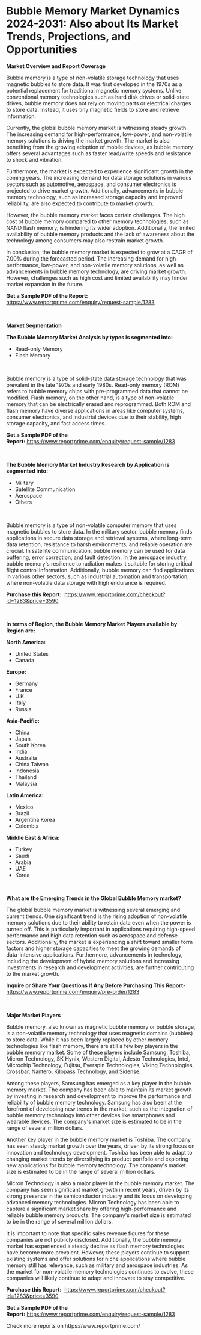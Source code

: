 <p><h1>Bubble Memory Market Dynamics 2024-2031: Also about Its Market Trends, Projections, and Opportunities</h1></p><p><strong>Market Overview and Report Coverage</strong></p>
<p><p>Bubble memory is a type of non-volatile storage technology that uses magnetic bubbles to store data. It was first developed in the 1970s as a potential replacement for traditional magnetic memory systems. Unlike conventional memory technologies such as hard disk drives or solid-state drives, bubble memory does not rely on moving parts or electrical charges to store data. Instead, it uses tiny magnetic fields to store and retrieve information.</p><p>Currently, the global bubble memory market is witnessing steady growth. The increasing demand for high-performance, low-power, and non-volatile memory solutions is driving the market growth. The market is also benefiting from the growing adoption of mobile devices, as bubble memory offers several advantages such as faster read/write speeds and resistance to shock and vibration.</p><p>Furthermore, the market is expected to experience significant growth in the coming years. The increasing demand for data storage solutions in various sectors such as automotive, aerospace, and consumer electronics is projected to drive market growth. Additionally, advancements in bubble memory technology, such as increased storage capacity and improved reliability, are also expected to contribute to market growth.</p><p>However, the bubble memory market faces certain challenges. The high cost of bubble memory compared to other memory technologies, such as NAND flash memory, is hindering its wider adoption. Additionally, the limited availability of bubble memory products and the lack of awareness about the technology among consumers may also restrain market growth.</p><p>In conclusion, the bubble memory market is expected to grow at a CAGR of 7.00% during the forecasted period. The increasing demand for high-performance, low-power, and non-volatile memory solutions, as well as advancements in bubble memory technology, are driving market growth. However, challenges such as high cost and limited availability may hinder market expansion in the future.</p></p>
<p><strong>Get a Sample PDF of the Report:</strong> <a href="https://www.reportprime.com/enquiry/request-sample/1283">https://www.reportprime.com/enquiry/request-sample/1283</a></p>
<p>&nbsp;</p>
<p><strong>Market Segmentation</strong></p>
<p><strong>The Bubble Memory Market Analysis by types is segmented into:</strong></p>
<p><ul><li>Read-only Memory</li><li>Flash Memory</li></ul></p>
<p>&nbsp;</p>
<p><p>Bubble memory is a type of solid-state data storage technology that was prevalent in the late 1970s and early 1980s. Read-only memory (ROM) refers to bubble memory chips with pre-programmed data that cannot be modified. Flash memory, on the other hand, is a type of non-volatile memory that can be electrically erased and reprogrammed. Both ROM and flash memory have diverse applications in areas like computer systems, consumer electronics, and industrial devices due to their stability, high storage capacity, and fast access times.</p></p>
<p><strong>Get a Sample PDF of the Report:</strong>&nbsp;<a href="https://www.reportprime.com/enquiry/request-sample/1283">https://www.reportprime.com/enquiry/request-sample/1283</a></p>
<p>&nbsp;</p>
<p><strong>The Bubble Memory Market Industry Research by Application is segmented into:</strong></p>
<p><ul><li>Military</li><li>Satellite Communication</li><li>Aerospace</li><li>Others</li></ul></p>
<p>&nbsp;</p>
<p><p>Bubble memory is a type of non-volatile computer memory that uses magnetic bubbles to store data. In the military sector, bubble memory finds applications in secure data storage and retrieval systems, where long-term data retention, resistance to harsh environments, and reliable operation are crucial. In satellite communication, bubble memory can be used for data buffering, error correction, and fault detection. In the aerospace industry, bubble memory's resilience to radiation makes it suitable for storing critical flight control information. Additionally, bubble memory can find applications in various other sectors, such as industrial automation and transportation, where non-volatile data storage with high endurance is required.</p></p>
<p><strong>Purchase this Report:</strong>&nbsp; <a href="https://www.reportprime.com/checkout?id=1283&price=3590">https://www.reportprime.com/checkout?id=1283&price=3590</a></p>
<p>&nbsp;</p>
<p><strong>In terms of Region, the Bubble Memory Market Players available by Region are:</strong></p>
<p>
    <p> <strong> North America: </strong>
        <ul>
            <li>United States</li>
            <li>Canada</li>
        </ul>
        </p> 
    <p> <strong> Europe: </strong>
        <ul>
            <li>Germany</li>
            <li>France</li>
            <li>U.K.</li>
            <li>Italy</li>
            <li>Russia</li>
        </ul>
        </p> 
    <p> <strong> Asia-Pacific: </strong>
        <ul>
            <li>China</li>
            <li>Japan</li>
            <li>South Korea</li>
            <li>India</li>
            <li>Australia</li>
            <li>China Taiwan</li>
            <li>Indonesia</li>
            <li>Thailand</li>
            <li>Malaysia</li>
        </ul>
        </p> 
    <p> <strong> Latin America: </strong>
        <ul>
            <li>Mexico</li>
            <li>Brazil</li>
            <li>Argentina Korea</li>
            <li>Colombia</li>
        </ul>
        </p> 
    <p> <strong> Middle East & Africa: </strong>
        <ul>
            <li>Turkey</li>
            <li>Saudi</li>
            <li>Arabia</li>
            <li>UAE</li>
            <li>Korea</li>
        </ul>
    </p>
    </p>
<p>&nbsp;</p>
<p><strong>What are the Emerging Trends in the Global Bubble Memory market?</strong></p>
<p><p>The global bubble memory market is witnessing several emerging and current trends. One significant trend is the rising adoption of non-volatile memory solutions due to their ability to retain data even when the power is turned off. This is particularly important in applications requiring high-speed performance and high data retention such as aerospace and defense sectors. Additionally, the market is experiencing a shift toward smaller form factors and higher storage capacities to meet the growing demands of data-intensive applications. Furthermore, advancements in technology, including the development of hybrid memory solutions and increasing investments in research and development activities, are further contributing to the market growth.</p></p>
<p><strong>Inquire or Share Your Questions If Any Before Purchasing This Report</strong>- <a href="https://www.reportprime.com/enquiry/pre-order/1283">https://www.reportprime.com/enquiry/pre-order/1283</a></p>
<p>&nbsp;</p>
<p><strong>Major Market Players</strong></p>
<p><p>Bubble memory, also known as magnetic bubble memory or bubble storage, is a non-volatile memory technology that uses magnetic domains (bubbles) to store data. While it has been largely replaced by other memory technologies like flash memory, there are still a few key players in the bubble memory market. Some of these players include Samsung, Toshiba, Micron Technology, SK Hynix, Western Digital, Adesto Technologies, Intel, Microchip Technology, Fujitsu, Everspin Technologies, Viking Technologies, Crossbar, Nantero, Kilopass Technology, and Sidense.</p><p>Among these players, Samsung has emerged as a key player in the bubble memory market. The company has been able to maintain its market growth by investing in research and development to improve the performance and reliability of bubble memory technology. Samsung has also been at the forefront of developing new trends in the market, such as the integration of bubble memory technology into other devices like smartphones and wearable devices. The company's market size is estimated to be in the range of several million dollars.</p><p>Another key player in the bubble memory market is Toshiba. The company has seen steady market growth over the years, driven by its strong focus on innovation and technology development. Toshiba has been able to adapt to changing market trends by diversifying its product portfolio and exploring new applications for bubble memory technology. The company's market size is estimated to be in the range of several million dollars.</p><p>Micron Technology is also a major player in the bubble memory market. The company has seen significant market growth in recent years, driven by its strong presence in the semiconductor industry and its focus on developing advanced memory technologies. Micron Technology has been able to capture a significant market share by offering high-performance and reliable bubble memory products. The company's market size is estimated to be in the range of several million dollars.</p><p>It is important to note that specific sales revenue figures for these companies are not publicly disclosed. Additionally, the bubble memory market has experienced a steady decline as flash memory technologies have become more prevalent. However, these players continue to support existing systems and offer solutions for niche applications where bubble memory still has relevance, such as military and aerospace industries. As the market for non-volatile memory technologies continues to evolve, these companies will likely continue to adapt and innovate to stay competitive.</p></p>
<p><strong>Purchase this Report:</strong>&nbsp;&nbsp;<a href="https://www.reportprime.com/checkout?id=1283&price=3590">https://www.reportprime.com/checkout?id=1283&price=3590</a></p>
<p></p>
<p><strong>Get a Sample PDF of the Report:</strong>&nbsp;<a href="https://www.reportprime.com/enquiry/request-sample/1283">https://www.reportprime.com/enquiry/request-sample/1283</a></p>
<p>Check more reports on https://www.reportprime.com/</p>